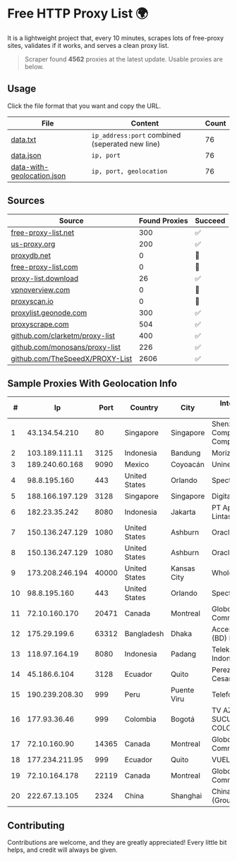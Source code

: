 
# Free HTTP Proxy List 🌍

It is a lightweight project that, every 10 minutes, scrapes lots of free-proxy sites, validates if it works, and serves a clean proxy list.


> Scraper found **4562** proxies at the latest update. Usable proxies are below.

## Usage

Click the file format that you want and copy the URL.


|File|Content|Count|
|----|-------|-----|
|[data.txt](https://raw.githubusercontent.com/themiralay/Proxy-List-World/master/data.txt)|`ip_address:port` combined (seperated new line)|76|
|[data.json](https://raw.githubusercontent.com/themiralay/Proxy-List-World/master/data.json)|`ip, port`|76|
|[data-with-geolocation.json](https://raw.githubusercontent.com/themiralay/Proxy-List-World/master/data-with-geolocation.json)|`ip, port, geolocation`|76|

## Sources

|Source|Found Proxies|Succeed|
|------|-------------|-------|
|[free-proxy-list.net](https://free-proxy-list.net)|300|✅|
|[us-proxy.org](https://www.us-proxy.org)|200|✅|
|[proxydb.net](http://proxydb.net)|0|🚫|
|[free-proxy-list.com](https://free-proxy-list.com/?page=&port=&type%5B%5D=http&type%5B%5D=https&up_time=0&search=Search)|0|🚫|
|[proxy-list.download](https://www.proxy-list.download/HTTP)|26|✅|
|[vpnoverview.com](https://vpnoverview.com/privacy/anonymous-browsing/free-proxy-servers)|0|🚫|
|[proxyscan.io](https://www.proxyscan.io)|0|🚫|
|[proxylist.geonode.com](https://proxylist.geonode.com/api/proxy-list?limit=300&page=1&sort_by=lastChecked&sort_type=desc&protocols=http,https)|300|✅|
|[proxyscrape.com](https://api.proxyscrape.com/v2/?request=displayproxies&protocol=http&timeout=10000&country=all&ssl=all&anonymity=all)|504|✅|
|[github.com/clarketm/proxy-list](https://raw.githubusercontent.com/clarketm/proxy-list/master/proxy-list-raw.txt)|400|✅|
|[github.com/monosans/proxy-list](https://raw.githubusercontent.com/monosans/proxy-list/main/proxies/http.txt)|226|✅|
|[github.com/TheSpeedX/PROXY-List](https://raw.githubusercontent.com/TheSpeedX/PROXY-List/master/http.txt)|2606|✅|


## Sample Proxies With Geolocation Info

|#|Ip|Port|Country|City|Internet Service Provider|
|-|--|----|-------|----|-------------------------|
|1|43.134.54.210|80|Singapore|Singapore|Shenzhen Tencent Computer Systems Company Limited|
|2|103.189.111.11|3125|Indonesia|Bandung|Morizt ID|
|3|189.240.60.168|9090|Mexico|Coyoacán|Uninet S.A. de C.V.|
|4|98.8.195.160|443|United States|Orlando|Spectrum|
|5|188.166.197.129|3128|Singapore|Singapore|DigitalOcean, LLC|
|6|182.23.35.242|8080|Indonesia|Jakarta|PT Aplikanusa Lintasarta|
|7|150.136.247.129|1080|United States|Ashburn|Oracle Corporation|
|8|150.136.247.129|1080|United States|Ashburn|Oracle Corporation|
|9|173.208.246.194|40000|United States|Kansas City|WholeSale Internet|
|10|98.8.195.160|443|United States|Orlando|Spectrum|
|11|72.10.160.170|20471|Canada|Montreal|GloboTech Communications|
|12|175.29.199.6|63312|Bangladesh|Dhaka|Access Telecom (BD) Ltd|
|13|118.97.164.19|8080|Indonesia|Padang|Telekomunikasi Indonesia|
|14|45.186.6.104|3128|Ecuador|Quito|Perez Tito Julio Cesar|
|15|190.239.208.30|999|Peru|Puente Viru|Telefonica del Peru|
|16|177.93.36.46|999|Colombia|Bogotá|TV AZTECA SUCURSAL COLOMBIA|
|17|72.10.160.90|14365|Canada|Montreal|GloboTech Communications|
|18|177.234.211.95|999|Ecuador|Quito|VUELATECHNOLOGY|
|19|72.10.164.178|22119|Canada|Montreal|GloboTech Communications|
|20|222.67.13.105|2324|China|Shanghai|China Telecom (Group)|



## Contributing

Contributions are welcome, and they are greatly appreciated! Every
little bit helps, and credit will always be given.


